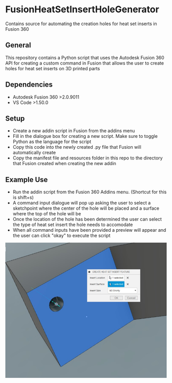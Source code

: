 # FusionHeatSetInsertHoleGenerator
Contains source for automating the creation holes for heat set inserts in Fusion 360

## General 
This repository contains a Python script that uses the Autodesk Fusion 360 API for creating a custom command in Fusion that allows the user to create holes for heat set inserts on 3D printed parts

## Dependencies 
* Autodesk Fusion 360 >2.0.9011
* VS Code >1.50.0

## Setup 
* Create a new addin script in Fusion from the addins menu 
* Fill in the dialogue box for creating a new script. Make sure to toggle Python as the language for the script
* Copy this code into the newly created .py file that Fusion will automatically create 
* Copy the manifest file and resources folder in this repo to the directory that Fusion created when creating the new addin 

## Example Use 
* Run the addin script from the Fusion 360 Addins menu. (Shortcut for this is shift+s)
* A command input dialogue will pop up asking the user to select a sketchpoint where the center of the hole will be placed and a surface where the top of the hole will be
* Once the location of the hole has been determined the user can select the type of heat set insert the hole needs to accomodate
* When all command inputs have been provided a preview will appear and the user can click "okay" to execute the script

![Example Image](ExampleImage.jpg)
